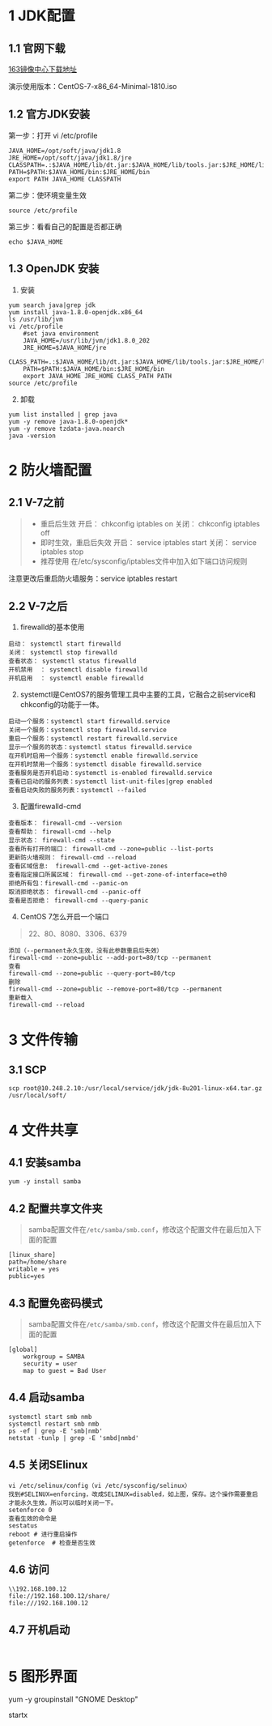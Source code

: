 # 1 JDK配置

## 1.1 官网下载

[163镜像中心下载地址](http://mirrors.163.com/)

演示使用版本：CentOS-7-x86_64-Minimal-1810.iso

## 1.2 官方JDK安装

第一步：打开	vi /etc/profile

```properties
JAVA_HOME=/opt/soft/java/jdk1.8
JRE_HOME=/opt/soft/java/jdk1.8/jre
CLASSPATH=.:$JAVA_HOME/lib/dt.jar:$JAVA_HOME/lib/tools.jar:$JRE_HOME/lib
PATH=$PATH:$JAVA_HOME/bin:$JRE_HOME/bin
export PATH JAVA_HOME CLASSPATH
```

第二步：使环境变量生效

```properties
source /etc/profile
```

第三步：看看自己的配置是否都正确

```properties
echo $JAVA_HOME
```

## 1.3 OpenJDK 安装

1. 安装

```properties
yum search java|grep jdk
yum install java-1.8.0-openjdk.x86_64
ls /usr/lib/jvm
vi /etc/profile
	#set java environment
	JAVA_HOME=/usr/lib/jvm/jdk1.8.0_202
	JRE_HOME=$JAVA_HOME/jre
	CLASS_PATH=.:$JAVA_HOME/lib/dt.jar:$JAVA_HOME/lib/tools.jar:$JRE_HOME/lib
	PATH=$PATH:$JAVA_HOME/bin:$JRE_HOME/bin
	export JAVA_HOME JRE_HOME CLASS_PATH PATH
source /etc/profile
```

2. 卸载

```properties
yum list installed | grep java
yum -y remove java-1.8.0-openjdk*
yum -y remove tzdata-java.noarch
java -version
```

# 2 防火墙配置

## 2.1 V-7之前

> + 重启后生效
>   开启： chkconfig iptables on
>   关闭： chkconfig iptables off
> + 即时生效，重启后失效
>   开启： service iptables start
>   关闭： service iptables stop
> + 推荐使用
>   在/etc/sysconfig/iptables文件中加入如下端口访问规则

注意更改后重启防火墙服务：service iptables restart

## 2.2 V-7之后

1. firewalld的基本使用

```properties
启动： systemctl start firewalld
关闭： systemctl stop firewalld
查看状态： systemctl status firewalld
开机禁用  ： systemctl disable firewalld
开机启用  ： systemctl enable firewalld
```

2. systemctl是CentOS7的服务管理工具中主要的工具，它融合之前service和chkconfig的功能于一体。

```properties
启动一个服务：systemctl start firewalld.service
关闭一个服务：systemctl stop firewalld.service
重启一个服务：systemctl restart firewalld.service
显示一个服务的状态：systemctl status firewalld.service
在开机时启用一个服务：systemctl enable firewalld.service
在开机时禁用一个服务：systemctl disable firewalld.service
查看服务是否开机启动：systemctl is-enabled firewalld.service
查看已启动的服务列表：systemctl list-unit-files|grep enabled
查看启动失败的服务列表：systemctl --failed
```

3. 配置firewalld-cmd

```properties
查看版本： firewall-cmd --version
查看帮助： firewall-cmd --help
显示状态： firewall-cmd --state
查看所有打开的端口： firewall-cmd --zone=public --list-ports
更新防火墙规则： firewall-cmd --reload
查看区域信息:  firewall-cmd --get-active-zones
查看指定接口所属区域： firewall-cmd --get-zone-of-interface=eth0
拒绝所有包：firewall-cmd --panic-on
取消拒绝状态： firewall-cmd --panic-off
查看是否拒绝： firewall-cmd --query-panic
```

4. CentOS 7怎么开启一个端口

> 22、80、8080、3306、6379

```properties
添加（--permanent永久生效，没有此参数重启后失效）
firewall-cmd --zone=public --add-port=80/tcp --permanent
查看
firewall-cmd --zone=public --query-port=80/tcp
删除
firewall-cmd --zone=public --remove-port=80/tcp --permanent
重新载入
firewall-cmd --reload
```

# 3 文件传输

## 3.1 SCP

```properties
scp root@10.248.2.10:/usr/local/service/jdk/jdk-8u201-linux-x64.tar.gz /usr/local/soft/
```

# 4 文件共享

## 4.1 安装samba

```properties
yum -y install samba
```

## 4.2 配置共享文件夹

> samba配置文件在`/etc/samba/smb.conf`，修改这个配置文件在最后加入下面的配置

```properties
[linux_share]
path=/home/share
writable = yes
public=yes
```

## 4.3 配置免密码模式

> samba配置文件在`/etc/samba/smb.conf`，修改这个配置文件在最后加入下面的配置

```properties
[global]
	workgroup = SAMBA
	security = user
	map to guest = Bad User
```

## 4.4 启动samba

```properties
systemctl start smb nmb
systemctl restart smb nmb
ps -ef | grep -E 'smb|nmb'
netstat -tunlp | grep -E 'smbd|nmbd'
```

## 4.5 关闭SElinux

```properties
vi /etc/selinux/config（vi /etc/sysconfig/selinux）
找到#SELINUX=enforcing，改成SELINUX=disabled，如上图，保存。这个操作需要重启
才能永久生效，所以可以临时关闭一下。
setenforce 0
查看生效的命令是
sestatus
reboot # 进行重启操作
getenforce  # 检查是否生效
```

## 4.6 访问

```properties
\\192.168.100.12
file://192.168.100.12/share/
file:///192.168.100.12
```

## 4.7 开机启动

```properties

```



# 5 图形界面

yum -y groupinstall "GNOME Desktop"

startx